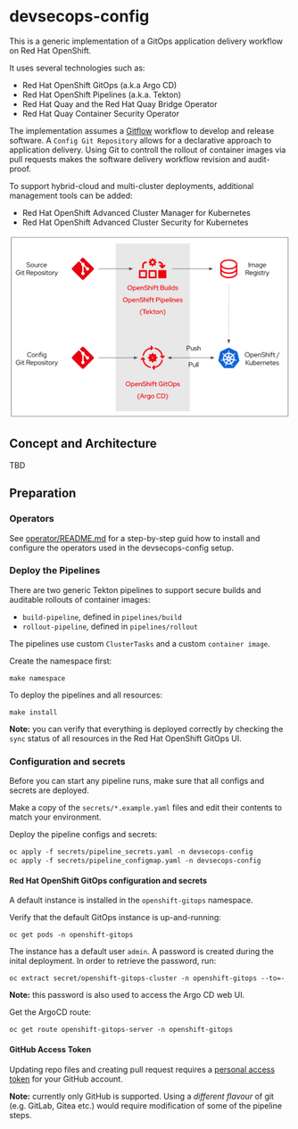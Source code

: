 # devsecops-config

This is a generic implementation of a GitOps application delivery workflow on Red Hat OpenShift.

It uses several technologies such as:

* Red Hat OpenShift GitOps (a.k.a Argo CD)
* Red Hat OpenShift Pipelines (a.k.a. Tekton)
* Red Hat Quay and the Red Hat Quay Bridge Operator
* Red Hat Quay Container Security Operator

The implementation assumes a [Gitflow](https://www.atlassian.com/git/tutorials/comparing-workflows/gitflow-workflow) workflow to develop and release software. A `Config Git Repository` allows for a declarative approach to application delivery. Using Git to controll the rollout of container images via pull requests makes the software delivery workflow revision and audit-proof.

To support hybrid-cloud and multi-cluster deployments, additional management tools can be added:

* Red Hat OpenShift Advanced Cluster Manager for Kubernetes
* Red Hat OpenShift Advanced Cluster Security for Kubernetes

![GitOps application delivery workflow](docs/gitops1.png)

## Concept and Architecture

TBD

## Preparation


### Operators

See [operator/README.md](operators/README.md) for a step-by-step guid how to install and configure the operators used in the devsecops-config setup.

### Deploy the Pipelines

There are two generic Tekton pipelines to support secure builds and auditable rollouts of container images:

* `build-pipeline`, defined in `pipelines/build`
* `rollout-pipeline`, defined in `pipelines/rollout`

The pipelines use custom `ClusterTasks` and a custom `container image`.

Create the namespace first:

```shell
make namespace
```

To deploy the pipelines and all resources:

```shell
make install
```

**Note:** you can verify that everything is deployed correctly by checking the `sync` status of all resources in the Red Hat OpenShift GitOps UI.


### Configuration and secrets

Before you can start any pipeline runs, make sure that all configs and secrets are deployed.

Make a copy of the `secrets/*.example.yaml` files and edit their contents to match your environment.

Deploy the pipeline configs and secrets:

```shell
oc apply -f secrets/pipeline_secrets.yaml -n devsecops-config
oc apply -f secrets/pipeline_configmap.yaml -n devsecops-config
```


#### Red Hat OpenShift GitOps configuration and secrets

A default instance is installed in the `openshift-gitops` namespace. 

Verify that the default GitOps instance is up-and-running:

```shell
oc get pods -n openshift-gitops
```

The instance has a default user `admin`. A password is created during the inital deployment. In order to retrieve the password, run:

```shell
oc extract secret/openshift-gitops-cluster -n openshift-gitops --to=-
```

**Note:** this password is also used to access the Argo CD web UI.

Get the ArgoCD route:

```shell
oc get route openshift-gitops-server -n openshift-gitops
```


#### GitHub Access Token

Updating repo files and creating pull request requires a [personal access token](https://docs.github.com/en/authentication/keeping-your-account-and-data-secure/creating-a-personal-access-token) for your GitHub account.

**Note:** currently only GitHub is supported. Using a *different flavour* of git (e.g. GitLab, Gitea etc.) would require modification of some of the pipeline steps.

